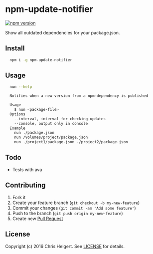# npm-update-notifier

[![npm version](https://badge.fury.io/js/npm-update-notifier.svg)](https://badge.fury.io/js/npm-update-notifier)

Show all outdated dependencies for your package.json.

## Install

```bash
  npm i -g npm-update-notifier
```

## Usage

```bash
  nun --help

  Notifies when a new version from a npm-dependency is published

  Usage
    $ nun <package-file>
  Options
    --interval, interval for checking updates
    --console, output only in console
  Example
    nun ./package.json
    nun /Volumes/project/package.json
    nun ./project1/package.json ./project2/package.json
```

## Todo

* Tests with ava

## Contributing

1. Fork it
2. Create your feature branch (`git checkout -b my-new-feature`)
3. Commit your changes (`git commit -am 'Add some feature'`)
4. Push to the branch (`git push origin my-new-feature`)
5. Create new [Pull Request](../../pull/new/master)

## License

Copyright (c) 2016 Chris Helgert. See [LICENSE](./LICENSE.md) for details.

